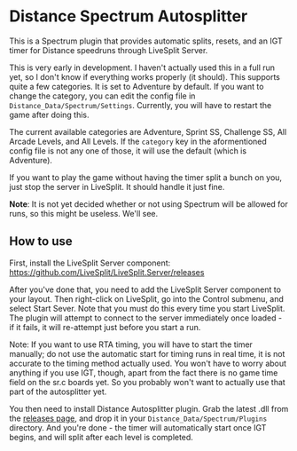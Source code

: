 # Distance Spectrum Autosplitter
This is a Spectrum plugin that provides automatic splits, resets, and an IGT timer for Distance speedruns
through LiveSplit Server.

This is very early in development. I haven't actually used this in a full run yet, so I don't know if
everything works properly (it should). This supports quite a few categories. It is set to Adventure by
default. If you want to change the category, you can edit the config file in `Distance_Data/Spectrum/Settings`.
Currently, you will have to restart the game after doing this.

The current available categories are Adventure, Sprint SS, Challenge SS, All Arcade Levels, and All Levels.
If the `category` key in the aformentioned config file is not any one of those, it will use the default
(which is Adventure).

If you want to play the game without having the timer split a bunch on you, just stop the server in LiveSplit.
It should handle it just fine.

**Note**: It is not yet decided whether or not using Spectrum will be allowed for runs, so this might be useless.
We'll see. 

## How to use
First, install the LiveSplit Server component: https://github.com/LiveSplit/LiveSplit.Server/releases

After you've done that, you need to add the LiveSplit Server component to your layout. Then right-click on
LiveSplit, go into the Control submenu, and select Start Sever. Note that you must do this every time you
start LiveSplit. The plugin will attempt to connect to the server immediately once loaded - if it fails,
it will re-attempt just before you start a run.

Note: If you want to use RTA timing, you will have to start the timer manually; do not use the automatic
start for timing runs in real time, it is not accurate to the timing method actually used. You won't have
to worry about anything if you use IGT, though, apart from the fact there is no game time field on the sr.c
boards yet. So you probably won't want to actually use that part of the autosplitter yet.

You then need to install Distance Autosplitter plugin. Grab the latest .dll from the
[releases page](https://github.com/TntMatthew/DistanceSpectrumAutosplitter/releases), and drop
it in your `Distance_Data/Spectrum/Plugins` directory. And you're done - the timer will
automatically start once IGT begins, and will split after each level is completed.